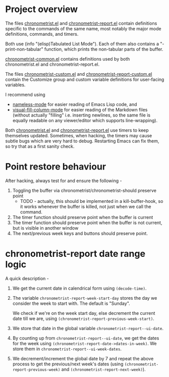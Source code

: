 # Project overview
The files [chronometrist.el](chronometrist.el) and [chronometrist-report.el](chronometrist-report.el) contain definitions specific to the commands of the same name, most notably the major mode definitions, commands, and timers.

Both use (info "(elisp)Tabulated List Mode"). Each of them also contains a "-print-non-tabular" function, which prints the non-tabular parts of the buffer.

[chronometrist-common.el](chronometrist-common.el) contains definitions used by both chronometrist.el and chronometrist-report.el.

The files [chronometrist-custom.el](chronometrist-custom.el) and [chronometrist-report-custom.el](chronometrist-report-custom.el) contain the Customize group and custom variable definitions for user-facing variables.

I recommend using
* [nameless-mode](https://github.com/Malabarba/Nameless) for easier reading of Emacs Lisp code, and
* [visual-fill-column-mode](https://github.com/joostkremers/visual-fill-column) for easier reading of the Markdown files (without actually "filling" i.e. inserting newlines, so the same file is equally readable on any viewer/editor which supports line-wrapping).

Both [chronometrist.el](chronometrist.el) and [chronometrist-report.el](chronometrist-report.el) use timers to keep themselves updated. Sometimes, when hacking, the timers may cause subtle bugs which are very hard to debug. Restarting Emacs can fix them, so try that as a first sanity check.

# Point restore behaviour
After hacking, always test for and ensure the following -
1. Toggling the buffer via chronometrist/chronometrist-should preserve point
   - TODO - actually, this should be implemented in a kill-buffer-hook, so it works whenever the buffer is killed, not just when we call the command.
2. The timer function should preserve point when the buffer is current
3. The timer function should preserve point when the buffer is not current, but is visible in another window
4. The next/previous week keys and buttons should preserve point.

# chronometrist-report date range logic
A quick description -
1. We get the current date in calendrical form using `(decode-time)`.
2. The variable `chronometrist-report-week-start-day` stores the day we consider the week to start with. The default is "Sunday".

   We check if we're on the week start day, else decrement the current date till we are, using `(chronometrist-report-previous-week-start)`.
3. We store that date in the global variable `chronometrist-report--ui-date`.
4. By counting up from `chronometrist-report--ui-date`, we get the dates for the week using `(chronometrist-report-date->dates-in-week)`. We store them in `chronometrist-report--ui-week-dates`.
5. We decrement/increment the global date by 7 and repeat the above process to get the previous/next week's dates (using `(chronometrist-report-previous-week)` and `(chronometrist-report-next-week)`).
